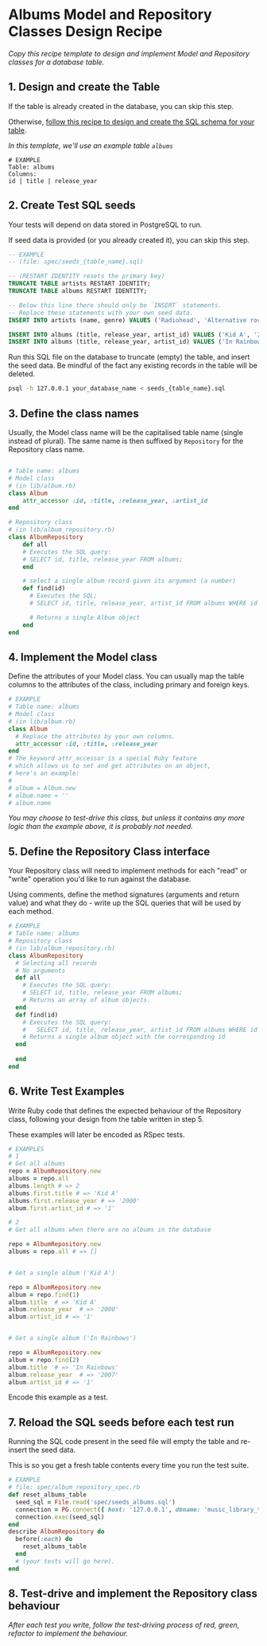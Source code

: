# Albums Model and Repository Classes Design Recipe

_Copy this recipe template to design and implement Model and Repository classes for a database table._

## 1. Design and create the Table

If the table is already created in the database, you can skip this step.

Otherwise, [follow this recipe to design and create the SQL schema for your table](./single_table_design_recipe_template.md).

*In this template, we'll use an example table `albums`*

```
# EXAMPLE
Table: albums
Columns:
id | title | release_year
```

## 2. Create Test SQL seeds

Your tests will depend on data stored in PostgreSQL to run.

If seed data is provided (or you already created it), you can skip this step.

```sql
-- EXAMPLE
-- (file: spec/seeds_{table_name}.sql)

-- (RESTART IDENTITY resets the primary key)
TRUNCATE TABLE artists RESTART IDENTITY; 
TRUNCATE TABLE albums RESTART IDENTITY; 

-- Below this line there should only be `INSERT` statements.
-- Replace these statements with your own seed data.
INSERT INTO artists (name, genre) VALUES ('Radiohead', 'Alternative rock');

INSERT INTO albums (title, release_year, artist_id) VALUES ('Kid A', '2000', '1');
INSERT INTO albums (title, release_year, artist_id) VALUES ('In Rainbows', '2007', '1');
```

Run this SQL file on the database to truncate (empty) the table, and insert the seed data. Be mindful of the fact any existing records in the table will be deleted.

```bash
psql -h 127.0.0.1 your_database_name < seeds_{table_name}.sql
```

## 3. Define the class names

Usually, the Model class name will be the capitalised table name (single instead of plural). The same name is then suffixed by `Repository` for the Repository class name.

```ruby

# Table name: albums
# Model class
# (in lib/album.rb)
class Album
    attr_accessor :id, :title, :release_year, :artist_id 
end

# Repository class
# (in lib/album_repository.rb)
class AlbumRepository
    def all 
    # Executes the SQL query:
    # SELECT id, title, release_year FROM albums;
    end 

    # select a single album record given its argument (a number)
    def find(id)
      # Executes the SQL;
      # SELECT id, title, release_year, artist_id FROM albums WHERE id = $1;

      # Returns a single Album object
    end
end
```

## 4. Implement the Model class

Define the attributes of your Model class. You can usually map the table columns to the attributes of the class, including primary and foreign keys.

```ruby
# EXAMPLE
# Table name: albums
# Model class
# (in lib/album.rb)
class Album
  # Replace the attributes by your own columns.
  attr_accessor :id, :title, :release_year
end
# The keyword attr_accessor is a special Ruby feature
# which allows us to set and get attributes on an object,
# here's an example:
#
# album = Album.new
# album.name = ''
# album.name
```

*You may choose to test-drive this class, but unless it contains any more logic than the example above, it is probably not needed.*

## 5. Define the Repository Class interface

Your Repository class will need to implement methods for each "read" or "write" operation you'd like to run against the database.

Using comments, define the method signatures (arguments and return value) and what they do - write up the SQL queries that will be used by each method.

```ruby
# EXAMPLE
# Table name: albums
# Repository class
# (in lib/album_repository.rb)
class AlbumRepository
  # Selecting all records
  # No arguments
  def all
    # Executes the SQL query:
    # SELECT id, title, release_year FROM albums;
    # Returns an array of album objects.
  end
  def find(id)
    # Executes the SQL query:
    #   SELECT id, title, release_year, artist_id FROM albums WHERE id = $1;
    # Returns a single album object with the corresponding id
  end
  
  end
end
```

## 6. Write Test Examples

Write Ruby code that defines the expected behaviour of the Repository class, following your design from the table written in step 5.

These examples will later be encoded as RSpec tests.

```ruby
# EXAMPLES
# 1
# Get all albums
repo = AlbumRepository.new
albums = repo.all
albums.length # => 2 
albums.first.title # => 'Kid A'
albums.first.release_year # => '2000'
album.first.artist_id # => '1'

# 2
# Get all albums when there are no albums in the database

repo = AlbumRepository.new
albums = repo.all # => []


# Get a single album ('Kid A')

repo = AlbumRepository.new
album = repo.find(1)
album.title  # => 'Kid A'
album.release_year  # => '2000'
album.artist_id # => '1'


# Get a single album ('In Rainbows')

repo = AlbumRepository.new
album = repo.find(2)
album.title  # => 'In Rainbows'
album.release_year  # => '2007'
album.artist_id # => '1'
```

Encode this example as a test.

## 7. Reload the SQL seeds before each test run

Running the SQL code present in the seed file will empty the table and re-insert the seed data.

This is so you get a fresh table contents every time you run the test suite.

```ruby
# EXAMPLE
# file: spec/album_repository_spec.rb
def reset_albums_table
  seed_sql = File.read('spec/seeds_albums.sql')
  connection = PG.connect({ host: '127.0.0.1', dbname: 'music_library_test' })
  connection.exec(seed_sql)
end
describe AlbumRepository do
  before(:each) do 
    reset_albums_table
  end
  # (your tests will go here).
end
```

## 8. Test-drive and implement the Repository class behaviour

_After each test you write, follow the test-driving process of red, green, refactor to implement the behaviour._